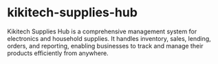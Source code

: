 # kikitech-supplies-hub
Kikitech Supplies Hub is a comprehensive management system for electronics and household supplies. It handles inventory, sales, lending, orders, and reporting, enabling businesses to track and manage their products efficiently from anywhere.
